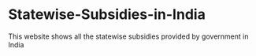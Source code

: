 # Statewise-Subsidies-in-India
This website shows all the statewise subsidies provided by government in India
